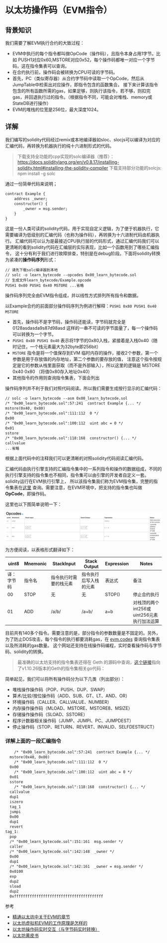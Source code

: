 # 以太坊操作码（EVM指令）

## 背景知识

我们需要了解EVM执行合约的大致过程：

- EVM中执行的每个指令都叫做OpCode（操作码），且指令本身占用1字节。比如 PUSH1对应0x60,MSTORE对应0x52，每个操作码都唯一对应一个字节码，这在指令集表可以查询。
- 在合约执行前，操作码会被转换为CPU可读的字节码。
- 首先，PC（类似寄存器）从合约字节码中读取一个OpCode，然后从JumpTable中检索出对应操作，即指令包含的函数集合。
  接下来计算该指令包含的所有函数所需的gas，如果足够，则执行该指令，若不够，则扣完gas，并回退执行过的指令。（根据指令不同，可能会对堆栈、memory或StateDB进行操作）
- EVM的堆栈的位宽是256位，最大深度1024。

## 详解

我们编写的solidity代码经过remix或本地编译器如sloc、slocjs可以编译为对应的汇编代码，再转换为机器执行的纯十六进制形式的代码。

>下载支持全功能的cpp实现的solc编译器（推荐）：https://docs.soliditylang.org/en/v0.8.17/installing-solidity.html#installing-the-solidity-compiler
> 下载支持部分功能的solcjs: npm install -g solc

通过一份简单代码来说明；

```solidity
contract Example {
    address _owner;
    constructor() {
        _owner = msg.sender;
    }
}
```

这是一份人类可读的solidity代码，用于实现自定义逻辑，为了便于机器执行，它需要编译为低级别的汇编代码（也称为操作码），再转换为十六进制代码由机器执行。
汇编代码可以认为是最接近CPU执行层的代码形式，通过汇编代码我们可以更清晰的看到solidity代码在汇编层的实际表现，比如一个函数用到了哪些汇编指令，
这十分有利于我们进行故障排查，特别是在debug阶段。下面将solidity转换为紧凑的**操作码序列**形式：

```solidity
// 请先下载solc编译器到本地
// solc -o learn_bytecode --opcodes 0x00_learn_bytecode.sol  
// 生成文件learn_bytecode/Example.opcode
PUSH1 0x80 PUSH1 0x40 MSTORE ...省略
```

操作码序列完全由EVM指令组成，并以线性方式排列所有指令和数据。

以Example合约的前面部分操作码序列为例进行解释：`PUSH1 0x80 PUSH1 0x40 MSTORE`

- 首先，操作码不是字节码，操作码还能读，字节码就完全是 0128asdasda9s87d98asd 这样的一串不可读的字节面量了，每一个操作码可以转换为一个字节。
- `PUSH1 0x80 PUSH1 0x40` 表示将1字节的0x80入栈，紧接着是入栈0x40（随时记住，一个栈元素最大为32byte即256bit）
- `MSTORE` 指令是将一个值保存到EVM 临时内存的操作，接收2个参数，第一个参数是用于存放值的内存地址，第二个参数的要存放的值，
  注意这个指令按规定是它的参数从栈里面获取（而不是外部输入），所以这里的逻辑是 MSTORE 0x40 0x80 （将值0x80存入地址0x40）
- 其他指令的作用则查询指令集表，下面会列出

操作码序列并不利于我们对照代码阅读。所以我们需要生成按行显示的汇编代码：

```solidity
// solc -o learn_bytecode --asm 0x00_learn_bytecode.sol  
/* "0x00_learn_bytecode.sol":57:241  contract Example {... */
mstore(0x40, 0x80)
/* "0x00_learn_bytecode.sol":111:112  0 */
0x00
/* "0x00_learn_bytecode.sol":100:112  uint abc = 0 */
0x01
sstore
/* "0x00_learn_bytecode.sol":118:168  constructor() {... */
callvalue
...省略
```

根据上面代码中的注释我们可以更清晰的对照solidity代码阅读汇编代码。

[//]: # (3. 编译为机器可读的十六进制字节码，生成learn_bytecode/Example.bin-runtime)

[//]: # (   solc -o learn_bytecode --bin-runtime 0x00_learn_bytecode.sol)

[//]: # ()

[//]: # (4. 编译为机器执行的完整字节码，生成learn_bytecode/Example.bin)

[//]: # (   solc -o learn_bytecode --bin 0x00_learn_bytecode.sol)

汇编代码由执行引擎支持的汇编指令集中的一系列指令和操作的数据组成，不同的执行引擎支持的指令集也不相同，指令集可以由引擎的开发者自定义一套。solidity运行在EVM执行引擎上，
所以该指令集我们称为EVM指令集，完整的指令集表在[这里](https://ethervm.io/#opcodes)
查询。需要注意，在EVM环境中，把支持的指令集也叫做**OpCode**，即操作码。

这里也以下图简单说明一下：

![](./images/ethereum_opcodes_example.jpg)

为方便阅读，以表格形式翻译如下：

| uint8 | Mnemonic | StackInput  | Stack Output | Expression | Notes                        |
|-------|----------|-------------|--------------|------------|------------------------------|
| 译：字节码 | 指令名      | 指令执行时需要的栈元素 | 指令执行后写入栈的元素  | 表达式        | 备注                           |
| 00    | STOP     | 无           | 无            | STOP()     | 停止合约执行                       |
| 01    | ADD      | /a/b/       | /a+b/        | a+b        | 对栈顶的两个int256或uint256元素执行加法运算 |

目前共有140多个指令。需要注意的是，部分指令的参数数量是不固定的。另外，为了防止DOS攻击，每个指令的执行都要消耗gas，在 [evm.codes](https://www.evm.codes/#60?fork=merge) 查询指令集表以及所消耗的gas数量。
这个网站还支持在线操作码编程，实时查看操作码与字节码、solidity的转换。  
> 最准确的以太坊支持的指令集表还得在 Geth 的源码中查询，[这个链接](https://github.com/ethereum/go-ethereum/blob/v1.10.26/core/vm/opcodes.go)指向了v1.10.26版本的Geth的指令集相关go代码：
 
简单起见，我们可以将所有操作码分为以下几类（列出部分）：
- 堆栈操作操作码（POP、PUSH、DUP、SWAP）
- 算术/比较/按位操作码（ADD、SUB、GT、LT、AND、OR）
- 环境操作码（CALLER、CALLVALUE、NUMBER）
- 内存操作操作码（MLOAD、MSTORE、MSTORE8、MSIZE）
- 存储操作操作码（SLOAD、SSTORE）
- 程序计数器相关操作码（JUMP、JUMPI、PC、JUMPDEST）
- 停止操作码（STOP、RETURN、REVERT、INVALID、SELFDESTRUCT）

### 详解上面的一段汇编指令
```solidity
    /* "0x00_learn_bytecode.sol":57:241  contract Example {... */
  mstore(0x40, 0x80)
    /* "0x00_learn_bytecode.sol":111:112  0 */
  0x00
    /* "0x00_learn_bytecode.sol":100:112  uint abc = 0 */
  0x01
  sstore
    /* "0x00_learn_bytecode.sol":118:168  constructor() {... */
  callvalue
  dup1
  iszero
  tag_1
  jumpi
  0x00
  dup1
  revert
tag_1:
  pop
  /* "0x00_learn_bytecode.sol":151:161  msg.sender */
  caller
  /* "0x00_learn_bytecode.sol":142:148  _owner */
  0x00
  dup1
  /* "0x00_learn_bytecode.sol":142:161  _owner = msg.sender */
  0x0100
  exp
  dup2
  sload
  dup2
  0xffffffffffffffffffffffffffffffffffffffff
```

参考
- [精通以太坊中关于EVM的章节](https://github.com/ethereumbook/ethereumbook/blob/develop/13evm.asciidoc)
- [以太坊虚拟机EVM的工作原理是怎样的](https://blog.csdn.net/pony_maggie/article/details/127021328)
- [以太坊操作码实时交互（与字节码实时转换）](https://www.evm.codes/playground?fork=merge)
- [以太坊黄皮书](https://ethereum.github.io/yellowpaper/paper.pdf)